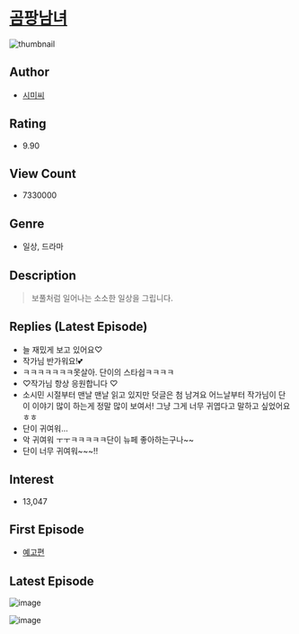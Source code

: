 # [곰팡남녀](https://comic.naver.com/bestChallenge/list?titleId=694186)
![thumbnail](https://image-comic.pstatic.net/user_contents_data/challenge_comic/2017/10/19/133305/thumbnail_title_sosim_in_014840_.jpg)

## Author
- [시미씨](https://comic.naver.com/artistTitle?id=133305)

## Rating
- 9.90

## View Count
- 7330000

## Genre
- 일상, 드라마

## Description
> 보풀처럼 일어나는 소소한 일상을 그립니다.

## Replies (Latest Episode)
- 늘 재밌게 보고 있어요♡
- 작가님 반가워요!💕
- ㅋㅋㅋㅋㅋㅋㅋ못살아. 단이의 스타쉽ㅋㅋㅋㅋ
- ♡작가님 항상 응원합니다 ♡
- 소시민 시절부터 맨날 맨날 읽고 있지만 덧글은 첨 남겨요 어느날부터 작가님이 단이 이야기 많이 하는게 정말 많이 보여서! 그냥 그게 너무 귀엽다고 말하고 싶었어요 ㅎㅎ
- 단이 귀여워...
- 악 귀여워 ㅜㅜㅋㅋㅋㅋㅋ단이 뉴페 좋아하는구나~~
- 단이 너무 귀여워~~~!!

## Interest
- 13,047

## First Episode
- [예고편](https://comic.naver.com/bestChallenge/detail?titleId=694186&no=1)

## Latest Episode
![image](https://image-comic.pstatic.net/user_contents_data/challenge_comic/2023/05/22/133305/upload_7149011647597655093.jpeg)

![image](https://image-comic.pstatic.net/user_contents_data/challenge_comic/2023/05/22/133305/upload_7234015968742499378.jpeg)
